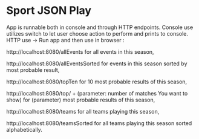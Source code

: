 ﻿# Sport JSON Play
App is runnable both in console and through HTTP endpoints. 
Console use utilizes switch to let user choose action to perform and prints to console.
HTTP use -> 
Run app and then use in browser : 

http://localhost:8080/allEvents for all events in this season,

http://localhost:8080/allEventsSorted for events in this season sorted by most probable result,

http://localhost:8080/topTen for 10 most probable results of this season,

http://localhost:8080/top/ + (parameter: number of matches You want to show)  for (parameter) most probable results of this season,

http://localhost:8080/teams for all teams playing this season,

http://localhost:8080/teamsSorted for all teams playing this season sorted alphabetically.

